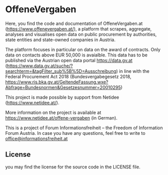 # OffeneVergaben

Here, you find the code and documentation of OffeneVergaben.at (https://www.offenevergaben.at/), a platform that scrapes, aggregate, analyses and visualises open data on public procurement by authorities, state entities and state-owned companies in Austria.

The platform focuses in particular on data on the award of contracts. Only data on contacts above EUR 50,000 is avaialble.
This data has to be published via the Austrian open data portal https://data.gv.at (https://www.data.gv.at/suche/?searchterm=&tagFilter_sub%5B%5D=Ausschreibung) in line with the Federal Procurement Act 2018 (Bundesvergabegesetz 2018, https://www.ris.bka.gv.at/GeltendeFassung.wxe?Abfrage=Bundesnormen&Gesetzesnummer=20010295)

This project is made possible by support from Netidee (https://www.netidee.at/).

More information on the project is available at https://www.netidee.at/offene-vergaben (in German).

This is a project of Forum Informationsfreiheit – the Freedom of Information Forum Austria.
In case you have any questions, feel free to write to office@informationsfreiheit.at

## License

you may find the license for the source code in the LICENSE file.